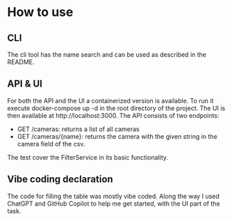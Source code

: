 ﻿# How to use 
## CLI
The cli tool has the name search and can be used as described in the README. 
## API & UI
For both the API and the UI a containerized version is available. To run it execute docker-compose up -d in the root directory of the project.
The UI is then available at http://localhost:3000. The API consists of two endpoints:
- GET /cameras: returns a list of all cameras
- GET /cameras/{name}: returns the camera with the given string in the camera field of the csv.

The test cover the FilterService in its basic functionality. 

## Vibe coding declaration
The code for filling the table was mostly vibe coded. 
Along the way I used ChatGPT and GitHub Copilot to help me get started, with the UI part of the task.